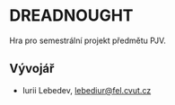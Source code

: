 # DREADNOUGHT

Hra pro semestrální projekt předmětu PJV.

## Vývojář
* Iurii Lebedev, [lebediur@fel.cvut.cz](mailto:lebediur@fel.cvut.cz)
